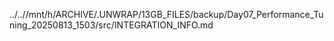 ../..//mnt/h/ARCHIVE/.UNWRAP/13GB_FILES/backup/Day07_Performance_Tuning_20250813_1503/src/INTEGRATION_INFO.md